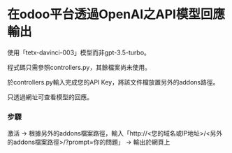 # 在odoo平台透過OpenAI之API模型回應輸出
<p>使用「tetx-davinci-003」模型而非gpt-3.5-turbo。</p>
<p>程式碼只需參照controllers.py，其餘檔案尚未使用。</p>
<p>於controllers.py輸入完成您的API Key，將該文件檔放置另外的addons路徑。</p>
<p>只透過網址可查看模型的回應。</p>

<h3>步驟</h3>
<p>激活 -> 根據另外的addons檔案路徑，輸入「http://<您的域名或IP地址>/<另外的addons檔案路徑>/?prompt=你的問題」 -> 輸出於網頁上<p>
